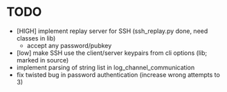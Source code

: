 TODO
====

* [HIGH] implement replay server for SSH (ssh_replay.py done, need classes in lib)
  * accept any password/pubkey
* [low] make SSH use the client/server keypairs from cli options (lib; marked in source)
* implement parsing of string list in log_channel_communication
* fix twisted bug in password authentication (increase wrong attempts to 3)
